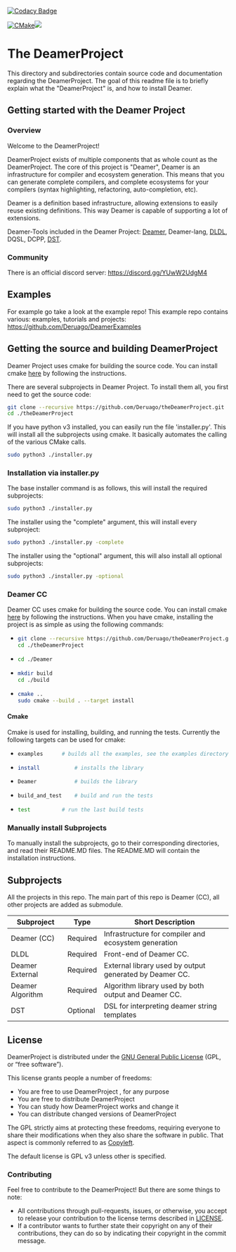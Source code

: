 [![Codacy Badge](https://app.codacy.com/project/badge/Grade/d46f28fda6e949578efd991af7c045bd)](https://www.codacy.com/gh/Deruago/theDeamerProject/dashboard?utm_source=github.com&amp;utm_medium=referral&amp;utm_content=Deruago/theDeamerProject&amp;utm_campaign=Badge_Grade)

[![CMake](https://github.com/Deruago/theDeamerProject/actions/workflows/cmake.yml/badge.svg?branch=development)](https://github.com/Deruago/theDeamerProject/actions/workflows/cmake.yml)[![](https://tokei.rs/b1/github/Deruago/theDeamerProject)](https://github.com/Deruago/theDeamerProject)

# The DeamerProject

This directory and subdirectories contain source code and documentation regarding the DeamerProject. The goal of this readme file is to briefly explain what the "DeamerProject" is, and how to install Deamer.

## Getting started with the Deamer Project

### Overview

Welcome to the DeamerProject!

DeamerProject exists of multiple components that as whole count as the DeamerProject. The core of this project is "Deamer", Deamer is an infrastructure for compiler and ecosystem generation. This means that you can generate complete compilers, and complete ecosystems for your compilers (syntax highlighting, refactoring, auto-completion, etc).

Deamer is a definition based infrastructure, allowing extensions to easily reuse existing definitions. This way Deamer is capable of supporting a lot of extensions.

Deamer-Tools included in the Deamer Project: [Deamer](https://github.com/Deruago/theDeamerProject), Deamer-lang, [DLDL](https://github.com/Deruago/DLDL), DQSL, DCPP, [DST](https://github.com/Deruago/DeamerStringTemplate).

### Community

There is an official discord server: https://discord.gg/YUwW2UdgM4

## Examples

For example go take a look at the example repo! This example repo contains various: examples, tutorials and projects: https://github.com/Deruago/DeamerExamples 

## Getting the source and building DeamerProject

Deamer Project uses cmake for building the source code. You can install cmake [here](https://cmake.org/install/) by following the instructions.

There are several subprojects in Deamer Project. To install them all, you first need to get the source code:

```bash
git clone --recursive https://github.com/Deruago/theDeamerProject.git
cd ./theDeamerProject
```

If you have python v3 installed, you can easily run the file 'installer.py'. This will install all the subprojects using cmake. It basically automates the calling of the various CMake calls.

```bash
sudo python3 ./installer.py
```

### Installation via installer.py

The base installer command  is as follows, this will install the required subprojects:

```bash
sudo python3 ./installer.py
```

The installer using the "complete" argument, this will install every subproject:

```bash
sudo python3 ./installer.py -complete
```

The installer using the "optional" argument, this will also install all optional subprojects:

```bash
sudo python3 ./installer.py -optional
```

### Deamer CC

Deamer CC uses cmake for building the source code. You can install cmake [here](https://cmake.org/install/) by following the instructions.
When you have cmake, installing the project is as simple as using the following commands:

- ``````bash
  git clone --recursive https://github.com/Deruago/theDeamerProject.git
  cd ./theDeamerProject
  ``````

- ``````bash
  cd ./Deamer
  ``````

- ``````bash
  mkdir build
  cd ./build
  ``````

- ```bash
  cmake ..
  sudo cmake --build . --target install
  ```

#### Cmake

Cmake is used for installing, building, and running the tests. Currently the following targets can be used for cmake:

- ```bash
  examples		# builds all the examples, see the examples directory for more information
  ```

- ``````bash
  install			# installs the library
  ``````

- ``````bash
  Deamer			# builds the library
  ``````

- ``````bash
  build_and_test	# build and run the tests
  ``````

- ``````bash
  test			# run the last build tests
  ``````

### Manually install Subprojects

To manually install the subprojects, go to their corresponding directories, and read their README.MD files. The README.MD will contain the installation instructions.

## Subprojects

All the projects in this repo. The main part of this repo is Deamer (CC), all other projects are added as submodule.

| Subproject       | Type     | Short Description                                       |
| ---------------- | -------- | ------------------------------------------------------- |
| Deamer (CC)      | Required | Infrastructure for compiler and ecosystem generation    |
| DLDL             | Required | Front-end of Deamer CC.                                 |
| Deamer External  | Required | External library used by output generated by Deamer CC. |
| Deamer Algorithm | Required | Algorithm library used by both output and Deamer CC.    |
| DST              | Optional | DSL for interpreting deamer string templates            |

## License

DeamerProject is distributed under the [GNU General Public License](http://www.gnu.org/copyleft/gpl.html) (GPL, or “free software”).

This license grants people a number of freedoms:

- You are free to use DeamerProject , for any purpose
- You are free to distribute DeamerProject 
- You can study how DeamerProject works and change it
- You can distribute changed versions of DeamerProject 

The GPL strictly aims at protecting these freedoms, requiring everyone  to share their modifications when they also share the software in  public. That aspect is commonly referred to as [Copyleft](http://en.wikipedia.org/wiki/Copyleft).

The default license is GPL v3 unless other is specified.

### Contributing

Feel free to contribute to the DeamerProject! But there are some things to note:

- All contributions through pull-requests, issues, or otherwise, you accept to release your contribution to the license terms described in [LICENSE](https://github.com/Deruago/theDeamerProject/blob/master/LICENSE).
- If a contributor wants to further state their copyright on any of their contributions, they can do so by indicating their copyright in the commit message.